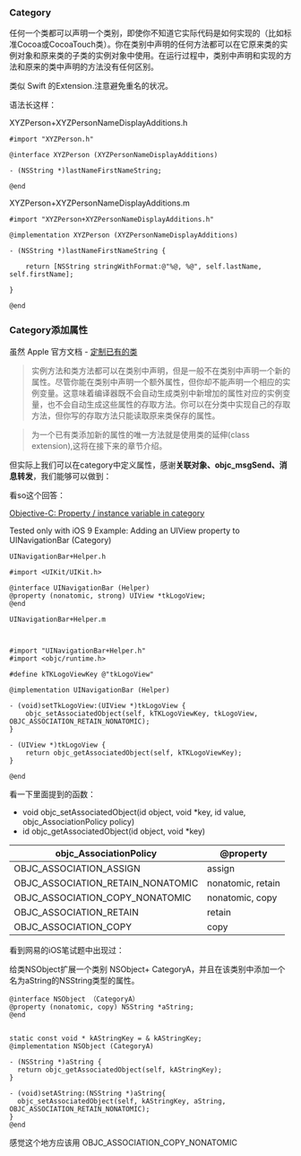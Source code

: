 ### Category

任何一个类都可以声明一个类别，即使你不知道它实际代码是如何实现的（比如标准Cocoa或CocoaTouch类）。你在类别中声明的任何方法都可以在它原来类的实例对象和原来类的子类的实例对象中使用。在运行过程中，类别中声明和实现的方法和原来的类中声明的方法没有任何区别。

类似 Swift 的Extension.注意避免重名的状况。

语法长这样：

XYZPerson+XYZPersonNameDisplayAdditions.h

```
#import "XYZPerson.h"

@interface XYZPerson (XYZPersonNameDisplayAdditions)

- (NSString *)lastNameFirstNameString;

@end
```

XYZPerson+XYZPersonNameDisplayAdditions.m

```
#import "XYZPerson+XYZPersonNameDisplayAdditions.h"

@implementation XYZPerson (XYZPersonNameDisplayAdditions)

- (NSString *)lastNameFirstNameString {

    return [NSString stringWithFormat:@"%@, %@", self.lastName, self.firstName];

}

@end
```



### Category添加属性

虽然 Apple 官方文档 - [定制已有的类](https://github.com/L1l1thLY/Programming-with-Objective-C-in-Chinese/blob/dev/5.定制已有的类Customizing-Existing-Classes.md)

> 实例方法和类方法都可以在类别中声明，但是一般不在类别中声明一个新的属性。尽管你能在类别中声明一个额外属性，但你却不能声明一个相应的实例变量。这意味着编译器既不会自动生成类别中新增加的属性对应的实例变量，也不会自动生成这些属性的存取方法。你可以在分类中实现自己的存取方法，但你写的存取方法只能读取原来类保存的属性。

> 为一个已有类添加新的属性的唯一方法就是使用类的延伸(class extension),这将在接下来的章节介绍。


但实际上我们可以在category中定义属性，感谢**关联对象、objc_msgSend、消息转发**，我们能够可以做到：

看so这个回答：

[Objective-C: Property / instance variable in category](https://stackoverflow.com/questions/8733104/objective-c-property-instance-variable-in-category)

Tested only with iOS 9 Example: Adding an UIView property to UINavigationBar (Category)

```
UINavigationBar+Helper.h

#import <UIKit/UIKit.h>

@interface UINavigationBar (Helper)
@property (nonatomic, strong) UIView *tkLogoView;
@end
```

```
UINavigationBar+Helper.m



#import "UINavigationBar+Helper.h"
#import <objc/runtime.h>

#define kTKLogoViewKey @"tkLogoView"

@implementation UINavigationBar (Helper)

- (void)setTkLogoView:(UIView *)tkLogoView {
    objc_setAssociatedObject(self, kTKLogoViewKey, tkLogoView, OBJC_ASSOCIATION_RETAIN_NONATOMIC);
}

- (UIView *)tkLogoView {
    return objc_getAssociatedObject(self, kTKLogoViewKey);
}

@end
```

看一下里面提到的函数：

- void objc_setAssociatedObject(id object, void *key, id value, objc_AssociationPolicy policy)
- id objc_getAssociatedObject(id object, void *key)



objc_AssociationPolicy | @property
------------- | -------------
OBJC_ASSOCIATION_ASSIGN | assign
OBJC_ASSOCIATION_RETAIN_NONATOMIC  | nonatomic, retain
OBJC_ASSOCIATION_COPY_NONATOMIC  | nonatomic, copy
OBJC_ASSOCIATION_RETAIN  | retain
OBJC_ASSOCIATION_COPY | copy


看到网易的iOS笔试题中出现过：

给类NSObject扩展一个类别 NSObject+ CategoryA，并且在该类别中添加一个名为aString的NSString类型的属性。

```
@interface NSObject （CategoryA）
@property (nonatomic, copy) NSString *aString;
@end


static const void * kAStringKey = & kAStringKey;
@implementation NSObject (CategoryA)

- (NSString *)aString {
  return objc_getAssociatedObject(self, kAStringKey);
}

- (void)setAString:(NSString *)aString{
  objc_setAssociatedObject(self, kAStringKey, aString, OBJC_ASSOCIATION_RETAIN_NONATOMIC);
}
@end
```


感觉这个地方应该用 OBJC_ASSOCIATION_COPY_NONATOMIC



